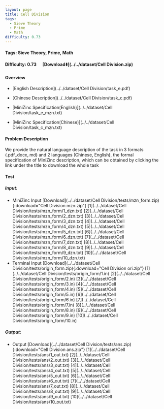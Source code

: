 ```yaml
---
layout: page
title: Cell Division
tags:
  - Sieve Theory
  - Prime
  - Math
difficulty: 0.73
---
```


#### Tags: Sieve Theory, Prime, Math
#### Difficulty: 0.73 &nbsp;&nbsp;&nbsp;&nbsp; [Download⬇️](../../dataset/Cell Division.zip)
#### Overview
- [English Description](../../dataset/Cell Division/task_e.pdf)
- [Chinese Description](../../dataset/Cell Division/task_c.pdf)
- [MiniZinc Specification(English)](../../dataset/Cell Division/task_e_mzn.txt)

- [MiniZinc Specification(Chinese)](../../dataset/Cell Division/task_c_mzn.txt)

#### Problem Description
We provide the natural language description of the task in 3 formats (.pdf,.docx,.md) and 2 languages (Chinese, English), the formal specification of MiniZinc description, which can be obtained by clicking the link under the title to download the whole task
#### Test
##### Input:
- MiniZinc Input [Download](../../dataset/Cell Division/tests/mzn_form.zip){:download="Cell Division mzn.zip"} [1](../../dataset/Cell Division/tests/mzn_form/1_dzn.txt) [2](../../dataset/Cell Division/tests/mzn_form/2_dzn.txt) [3](../../dataset/Cell Division/tests/mzn_form/3_dzn.txt) [4](../../dataset/Cell Division/tests/mzn_form/4_dzn.txt) [5](../../dataset/Cell Division/tests/mzn_form/5_dzn.txt) [6](../../dataset/Cell Division/tests/mzn_form/6_dzn.txt) [7](../../dataset/Cell Division/tests/mzn_form/7_dzn.txt) [8](../../dataset/Cell Division/tests/mzn_form/8_dzn.txt) [9](../../dataset/Cell Division/tests/mzn_form/9_dzn.txt) [10](../../dataset/Cell Division/tests/mzn_form/10_dzn.txt) 
- Terminal Input [Download](../../dataset/Cell Division/tests/origin_form.zip){:download="Cell Division ori.zip"} [1](../../dataset/Cell Division/tests/origin_form/1.in) [2](../../dataset/Cell Division/tests/origin_form/2.in) [3](../../dataset/Cell Division/tests/origin_form/3.in) [4](../../dataset/Cell Division/tests/origin_form/4.in) [5](../../dataset/Cell Division/tests/origin_form/5.in) [6](../../dataset/Cell Division/tests/origin_form/6.in) [7](../../dataset/Cell Division/tests/origin_form/7.in) [8](../../dataset/Cell Division/tests/origin_form/8.in) [9](../../dataset/Cell Division/tests/origin_form/9.in) [10](../../dataset/Cell Division/tests/origin_form/10.in) 

##### Output:
- Output [Download](../../dataset/Cell Division/tests/ans.zip){:download="Cell Division ans.zip"} [1](../../dataset/Cell Division/tests/ans/1_out.txt) [2](../../dataset/Cell Division/tests/ans/2_out.txt) [3](../../dataset/Cell Division/tests/ans/3_out.txt) [4](../../dataset/Cell Division/tests/ans/4_out.txt) [5](../../dataset/Cell Division/tests/ans/5_out.txt) [6](../../dataset/Cell Division/tests/ans/6_out.txt) [7](../../dataset/Cell Division/tests/ans/7_out.txt) [8](../../dataset/Cell Division/tests/ans/8_out.txt) [9](../../dataset/Cell Division/tests/ans/9_out.txt) [10](../../dataset/Cell Division/tests/ans/10_out.txt) 

